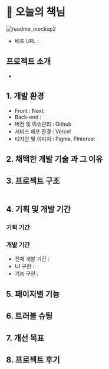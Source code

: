 # 📖 오늘의 책님

![readme_mockup2](https://user-images.githubusercontent.com/112460466/210706312-6a44b60d-a42e-4210-b334-9e5983f70fb3.png)

- 배포 URL :

## 프로젝트 소개

-

## 1. 개발 환경

- Front : Next,
- Back-end :
- 버전 및 이슈관리 : Github
- 서비스 배포 환경 : Vercel
- 디자인 및 이미지 : Pigma, Pinterest

## 2. 채택한 개발 기술 과 그 이유

###

## 3. 프로젝트 구조

```

```

## 4. 기획 및 개발 기간

### 기획 기간

### 개발 기간

- 전체 개발 기간 :
- UI 구현 :
- 기능 구현 :

## 5. 페이지별 기능

## 6. 트러블 슈팅

## 7. 개선 목표

## 8. 프로젝트 후기
